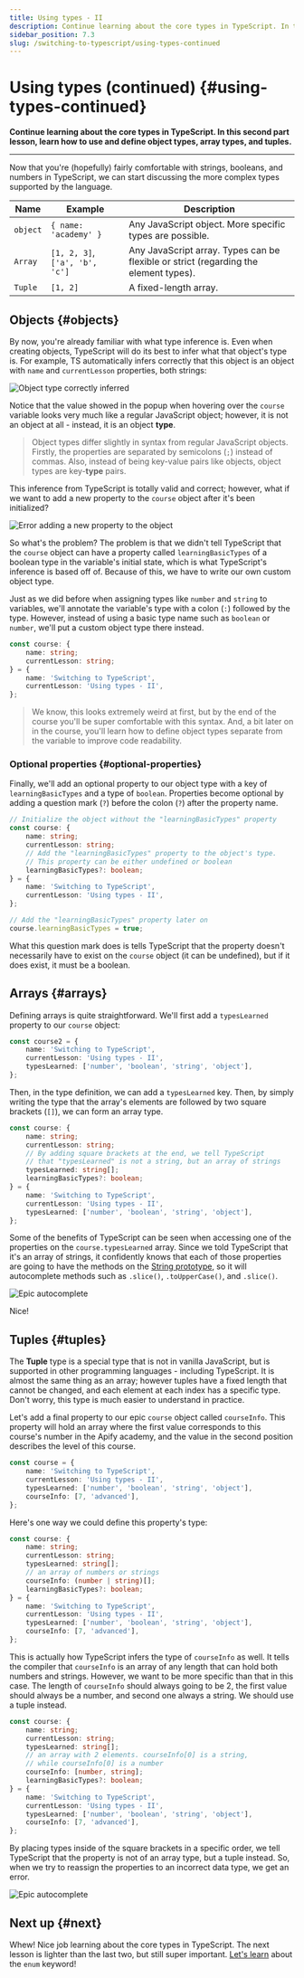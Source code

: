```yaml
---
title: Using types - II
description: Continue learning about the core types in TypeScript. In this second part lesson, learn how to use and define object types, array types, and tuples.
sidebar_position: 7.3
slug: /switching-to-typescript/using-types-continued
---
```


# Using types (continued) {#using-types-continued}

**Continue learning about the core types in TypeScript. In this second part lesson, learn how to use and define object types, array types, and tuples.**

---

Now that you're (hopefully) fairly comfortable with strings, booleans, and numbers in TypeScript, we can start discussing the more complex types supported by the language.

| Name     | Example                        | Description                                                                          |
| -------- | ------------------------------ | ------------------------------------------------------------------------------------ |
| `object` | `{ name: 'academy' }`          | Any JavaScript object. More specific types are possible.                             |
| `Array`  | `[1, 2, 3]`, `['a', 'b', 'c']` | Any JavaScript array. Types can be flexible or strict (regarding the element types). |
| `Tuple`  | `[1, 2]`                       | A fixed-length array.                                                                |

## Objects {#objects}

By now, you're already familiar with what type inference is. Even when creating objects, TypeScript will do its best to infer what that object's type is. For example, TS automatically infers correctly that this object is an object with `name` and `currentLesson` properties, both strings:

![Object type correctly inferred](./images/object-inference.png)

Notice that the value showed in the popup when hovering over the `course` variable looks very much like a regular JavaScript object; however, it is not an object at all - instead, it is an object **type**.

> Object types differ slightly in syntax from regular JavaScript objects. Firstly, the properties are separated by semicolons (`;`) instead of commas. Also, instead of being key-value pairs like objects, object types are key-**type** pairs.

This inference from TypeScript is totally valid and correct; however, what if we want to add a new property to the `course` object after it's been initialized?

![Error adding a new property to the object](./images/object-type-error.png)

So what's the problem? The problem is that we didn't tell TypeScript that the `course` object can have a property called `learningBasicTypes` of a boolean type in the variable's initial state, which is what TypeScript's inference is based off of. Because of this, we have to write our own custom object type.

Just as we did before when assigning types like `number` and `string` to variables, we'll annotate the variable's type with a colon (`:`) followed by the type. However, instead of using a basic type name such as `boolean` or `number`, we'll put a custom object type there instead.

```ts
const course: {
    name: string;
    currentLesson: string;
} = {
    name: 'Switching to TypeScript',
    currentLesson: 'Using types - II',
};
```

> We know, this looks extremely weird at first, but by the end of the course you'll be super comfortable with this syntax. And, a bit later on in the course, you'll learn how to define object types separate from the variable to improve code readability.

### Optional properties {#optional-properties}

Finally, we'll add an optional property to our object type with a key of `learningBasicTypes` and a type of `boolean`. Properties become optional by adding a question mark (`?`) before the colon (`?`) after the property name.

```ts
// Initialize the object without the "learningBasicTypes" property
const course: {
    name: string;
    currentLesson: string;
    // Add the "learningBasicTypes" property to the object's type.
    // This property can be either undefined or boolean
    learningBasicTypes?: boolean;
} = {
    name: 'Switching to TypeScript',
    currentLesson: 'Using types - II',
};

// Add the "learningBasicTypes" property later on
course.learningBasicTypes = true;
```

What this question mark does is tells TypeScript that the property doesn't necessarily have to exist on the `course` object (it can be undefined), but if it does exist, it must be a boolean.

## Arrays {#arrays}

Defining arrays is quite straightforward. We'll first add a `typesLearned` property to our `course` object:

```ts
const course2 = {
    name: 'Switching to TypeScript',
    currentLesson: 'Using types - II',
    typesLearned: ['number', 'boolean', 'string', 'object'],
};
```

Then, in the type definition, we can add a `typesLearned` key. Then, by simply writing the type that the array's elements are followed by two square brackets (`[]`), we can form an array type.

```ts
const course: {
    name: string;
    currentLesson: string;
    // By adding square brackets at the end, we tell TypeScript
    // that "typesLearned" is not a string, but an array of strings
    typesLearned: string[];
    learningBasicTypes?: boolean;
} = {
    name: 'Switching to TypeScript',
    currentLesson: 'Using types - II',
    typesLearned: ['number', 'boolean', 'string', 'object'],
};
```

Some of the benefits of TypeScript can be seen when accessing one of the properties on the `course.typesLearned` array. Since we told TypeScript that it's an array of strings, it confidently knows that each of those properties are going to have the methods on the [String prototype](https://developer.mozilla.org/en-US/docs/Web/JavaScript/Reference/Global_Objects/String#instance_methods), so it will autocomplete methods such as `.slice()`, `.toUpperCase()`, and `.slice()`.

![Epic autocomplete](./images/epic-autocomplete.png)

Nice!

## Tuples {#tuples}

The **Tuple** type is a special type that is not in vanilla JavaScript, but is supported in other programming languages - including TypeScript. It is almost the same thing as an array; however tuples have a fixed length that cannot be changed, and each element at each index has a specific type. Don't worry, this type is much easier to understand in practice.

Let's add a final property to our epic `course` object called `courseInfo`. This property will hold an array where the first value corresponds to this course's number in the Apify academy, and the value in the second position describes the level of this course.

```ts
const course = {
    name: 'Switching to TypeScript',
    currentLesson: 'Using types - II',
    typesLearned: ['number', 'boolean', 'string', 'object'],
    courseInfo: [7, 'advanced'],
};
```

Here's one way we could define this property's type:

```ts
const course: {
    name: string;
    currentLesson: string;
    typesLearned: string[];
    // an array of numbers or strings
    courseInfo: (number | string)[];
    learningBasicTypes?: boolean;
} = {
    name: 'Switching to TypeScript',
    currentLesson: 'Using types - II',
    typesLearned: ['number', 'boolean', 'string', 'object'],
    courseInfo: [7, 'advanced'],
};
```

This is actually how TypeScript infers the type of `courseInfo` as well. It tells the compiler that `courseInfo` is an array of any length that can hold both numbers and strings. However, we want to be more specific than that in this case. The length of `courseInfo` should always going to be 2, the first value should always be a number, and second one always a string. We should use a tuple instead.

```ts
const course: {
    name: string;
    currentLesson: string;
    typesLearned: string[];
    // an array with 2 elements. courseInfo[0] is a string,
    // while courseInfo[0] is a number
    courseInfo: [number, string];
    learningBasicTypes?: boolean;
} = {
    name: 'Switching to TypeScript',
    currentLesson: 'Using types - II',
    typesLearned: ['number', 'boolean', 'string', 'object'],
    courseInfo: [7, 'advanced'],
};
```

By placing types inside of the square brackets in a specific order, we tell TypeScript that the property is not of an array type, but a tuple instead. So, when we try to reassign the properties to an incorrect data type, we get an error.

![Epic autocomplete](./images/string-not-number.png)

## Next up {#next}

Whew! Nice job learning about the core types in TypeScript. The next lesson is lighter than the last two, but still super important. [Let's learn](./enums.md) about the `enum` keyword!
